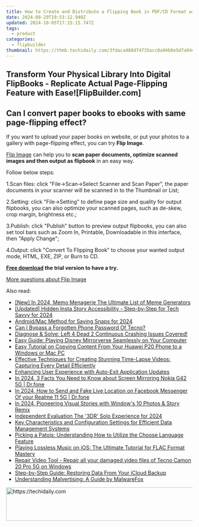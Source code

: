 ```yaml
---
title: How to Create and Distribute a Flipping Book in PDF/CD Format with FlipBuilder
date: 2024-09-29T19:53:12.940Z
updated: 2024-10-05T17:15:15.747Z
tags:
  - product
categories:
  - flipbuilder
thumbnail: https://thmb.techidaily.com/3fdaca488d74735acc0a94b8e5d7a94444c107a2d9f4a5ecb937f59cae54b660.jpg
---
```


## Transform Your Physical Library Into Digital FlipBooks - Replicate Actual Page-Flipping Feature with Ease![FlipBuilder.com]

## Can I convert paper books to ebooks with same page-flipping effect?

If you want to upload your paper books on website, or put your photos to a gallery with page-flipping effect, you can try **Flip Image**. 

[Flip Image](https://tools.techidaily.com/flipbuilder/products/) can help you to **scan paper documents, optimize scanned images and then output as flipbook** in an easy way.

Follow below steps:

1.Scan files: click "File->Scan->Select Scanner and Scan Paper", the paper documents in your scanner will be scanned in to the Thumbnail or List;

2.Setting: click "File->Setting" to define page size and quality for output flipbooks, you can also optimize your scanned pages, such as de-skew, crop margin, brightness etc.;

3.Publish: click "Publish" button to preview output flipbooks, you can also set tool bars such as Zoom In, Printable, Downloadable in this interface, then "Apply Change";

4.Output: click "Convert To Flipping Book" to choose your wanted output mode, HTML, EXE, ZIP, or Burn to CD.

**[Free download](https://tools.techidaily.com/flipbuilder/products/) the trial version to have a try.** 

[More questions about Flip Image](https://tools.techidaily.com/flipbuilder/products/)

<ins class="adsbygoogle"
     style="display:block"
     data-ad-format="autorelaxed"
     data-ad-client="ca-pub-7571918770474297"
     data-ad-slot="1223367746"></ins>

<ins class="adsbygoogle"
     style="display:block"
     data-ad-client="ca-pub-7571918770474297"
     data-ad-slot="8358498916"
     data-ad-format="auto"
     data-full-width-responsive="true"></ins>

<span class="atpl-alsoreadstyle">Also read:</span>
<div><ul>
<li><a href="https://fox-boxes.techidaily.com/new-in-2024-memo-menagerie-the-ultimate-list-of-meme-generators/"><u>[New] In 2024, Memo Menagerie The Ultimate List of Meme Generators</u></a></li>
<li><a href="https://instagram-video-recordings.techidaily.com/updated-hidden-insta-story-accessibility-step-by-step-for-tech-savvy-for-2024/"><u>[Updated] Hidden Insta Story Accessibility - Step-by-Step for Tech Savvy for 2024</u></a></li>
<li><a href="https://snapchat-videos.techidaily.com/androidmac-method-for-saving-snaps-for-2024/"><u>Android/Mac Method for Saving Snaps for 2024</u></a></li>
<li><a href="https://unlock-android.techidaily.com/can-i-bypass-a-forgotten-phone-password-of-tecno-by-drfone-android/"><u>Can I Bypass a Forgotten Phone Password Of Tecno?</u></a></li>
<li><a href="https://win-blog.techidaily.com/diagnose-and-solve-left-4-dead-2-continuous-crashing-issues-covered/"><u>Diagnose & Solve: Left 4 Dead 2 Continuous Crashing Issues Covered!</u></a></li>
<li><a href="https://fox-tls.techidaily.com/easy-guide-playing-disney-mirrorverse-seamlessly-on-your-computer/"><u>Easy Guide: Playing Disney Mirrorverse Seamlessly on Your Computer</u></a></li>
<li><a href="https://fox-tls.techidaily.com/easy-tutorial-on-copying-content-from-your-huawei-p20-phone-to-a-windows-or-mac-pc/"><u>Easy Tutorial on Copying Content From Your Huawei P20 Phone to a Windows or Mac PC</u></a></li>
<li><a href="https://fox-tls.techidaily.com/effective-techniques-for-creating-stunning-time-lapse-videos-capturing-every-detail-efficiently/"><u>Effective Techniques for Creating Stunning Time-Lapse Videos: Capturing Every Detail Efficiently</u></a></li>
<li><a href="https://fox-tls.techidaily.com/enhancing-user-experience-with-auto-exit-application-updates/"><u>Enhancing User Experience with Auto-Exit Application Updates</u></a></li>
<li><a href="https://screen-mirror.techidaily.com/in-2024-3-facts-you-need-to-know-about-screen-mirroring-nokia-g42-5g-drfone-by-drfone-android/"><u>In 2024, 3 Facts You Need to Know about Screen Mirroring Nokia G42 5G | Dr.fone</u></a></li>
<li><a href="https://location-social.techidaily.com/in-2024-how-to-send-and-fake-live-location-on-facebook-messenger-of-your-realme-11-5g-drfone-by-drfone-virtual-android/"><u>In 2024, How to Send and Fake Live Location on Facebook Messenger Of your Realme 11 5G | Dr.fone</u></a></li>
<li><a href="https://extra-guidance.techidaily.com/in-2024-pioneering-visual-stories-with-windows-10-photos-and-story-remix/"><u>In 2024, Pioneering Visual Stories with Window's 10 Photos & Story Remix</u></a></li>
<li><a href="https://fox-blue.techidaily.com/independent-evaluation-the-3dr-solo-experience-for-2024/"><u>Independent Evaluation The '3DR' Solo Experience for 2024</u></a></li>
<li><a href="https://fox-tls.techidaily.com/key-characteristics-and-configuration-settings-for-efficient-data-management-systems/"><u>Key Characteristics and Configuration Settings for Efficient Data Management Systems</u></a></li>
<li><a href="https://fox-tls.techidaily.com/picking-a-patois-understanding-how-to-utilize-the-choose-language-feature/"><u>Picking a Patois: Understanding How to Utilize the Choose Language Feature</u></a></li>
<li><a href="https://fox-tls.techidaily.com/playing-lossless-music-on-ios-the-ultimate-tutorial-for-flac-format-mastery/"><u>Playing Lossless Music on iOS: The Ultimate Tutorial for FLAC Format Mastery</u></a></li>
<li><a href="https://techidaily.com/repair-video-tool-repair-all-your-damaged-video-files-of-tecno-camon-20-pro-5g-on-windows-by-stellar-video-repair-mobile-video-repair/"><u>Repair Video Tool - Repair all your damaged video files of Tecno Camon 20 Pro 5G on Windows</u></a></li>
<li><a href="https://fox-tls.techidaily.com/step-by-step-guide-restoring-data-from-your-icloud-backup/"><u>Step-by-Step Guide: Restoring Data From Your iCloud Backup</u></a></li>
<li><a href="https://fox-tls.techidaily.com/understanding-malvertising-a-guide-by-malwarefox/"><u>Understanding Malvertising: A Guide by MalwareFox</u></a></li>
</ul></div>

<!-- affiliate ads begin -->
<a href="https://unicoeye.pxf.io/c/5597632/2134249/18498" target="_top" id="2134249">
  <img src="//a.impactradius-go.com/display-ad/18498-2134249" border="0" alt="https://techidaily.com" width="728" height="90"/>
</a>
<img height="0" width="0" src="https://unicoeye.pxf.io/i/5597632/2134249/18498" style="position:absolute;visibility:hidden;" border="0" />
<!-- affiliate ads end -->

